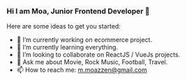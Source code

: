 ### Hi I am Moa, Junior Frontend Developer 👋

Here are some ideas to get you started:
- 🔭 I’m currently working on ecommerce project.
- 🌱 I’m currently learning everything.
- 👯 I’m looking to collaborate on ReactJS / VueJs projects.
- 💬 Ask me about Movie, Rock Music, Football, Travel.
- 📫 How to reach me: m.moazzen@gmail.com
